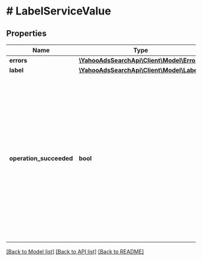 # # LabelServiceValue

## Properties

Name | Type | Description | Notes
------------ | ------------- | ------------- | -------------
**errors** | [**\YahooAdsSearchApi\Client\Model\Error[]**](Error.md) |  | [optional] 
**label** | [**\YahooAdsSearchApi\Client\Model\Label**](Label.md) |  | [optional] 
**operation_succeeded** | **bool** | &lt;ja&gt;処理結果です。trueの場合は、処理は成功しました。falseの場合は処理が失敗しています。&lt;/ja&gt;&lt;br&gt;&lt;en&gt;The process results. If true, the process succeeded. If false, the process failed.&lt;/en&gt; | [optional] 

[[Back to Model list]](../../README.md#documentation-for-models) [[Back to API list]](../../README.md#documentation-for-api-endpoints) [[Back to README]](../../README.md)


